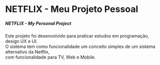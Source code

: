 # NETFLIX - Meu Projeto Pessoal
<h5>NETFLIX - My Personal Project</h5>

<p>Este projeto foi desenvolvido para praticar estudos em programação, design UX e UI.</br>
O sistema tem como funcionalidade um conceito simples de um sistema alternativo da Netflix,</br>
com funcionalidade para TV, Web e Mobile.</p>

